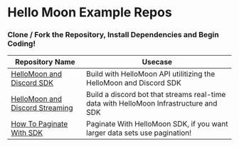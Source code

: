 # Hello Moon Example Repos
### Clone / Fork the Repository, Install Dependencies and Begin Coding!

| Repository Name | Usecase
| ----------- | ----------- |
| [HelloMoon and Discord SDK](https://github.com/hellomoon-io/discord_with_hellomoon_api/tree/main/discord-with-hellomoon-api-sdk)  |  Build with HelloMoon API utilitizing the HelloMoon and Discord SDK  |
| [HelloMoon and Discord Streaming](https://github.com/hellomoon-io/discord_with_hellomoon_api/tree/main/discord-with-hellomoon-streaming-sdk) | Build a discord bot that streams real-time data with HelloMoon Infrastructure and SDK |
| [How To Paginate With SDK](https://github.com/hellomoon-io/discord_with_hellomoon_api/tree/main/discord-with-hellomoon-streaming-sdk) | Paginate With HelloMoon SDK, if you want larger data sets use pagination! |
